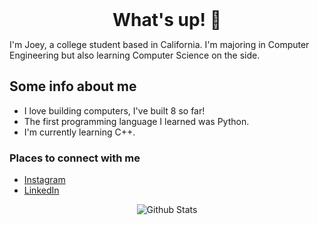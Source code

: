 <h1 style="margin: auto; text-align: center;"> What's up! 👋 </h1>

I'm Joey, a college student based in California. I'm majoring in Computer Engineering but also learning Computer Science on the side.

## Some info about me
- I love building computers, I've built 8 so far!
- The first programming language I learned was Python.
- I'm currently learning C++.

### Places to connect with me
- [Instagram][instagram]
- [LinkedIn][linkedin]

<p align="center">
   <img src="https://github-readme-stats.vercel.app/api?username=joeybalardeta&show_icons=true&theme=dark&count_private=true" alt="Github Stats"/>
</p>

[instagram]: https://www.instagram.com/joeybalardeta/
[linkedin]: https://www.linkedin.com/in/joseph-balardeta-78a501187/

